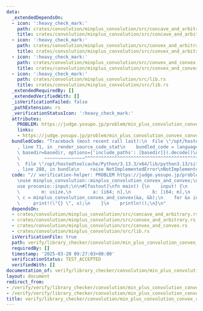```yaml
---
data:
  _extendedDependsOn:
  - icon: ':heavy_check_mark:'
    path: crates/convolution/minplus_convolution/src/concave_and_arbitrary.rs
    title: crates/convolution/minplus_convolution/src/concave_and_arbitrary.rs
  - icon: ':heavy_check_mark:'
    path: crates/convolution/minplus_convolution/src/convex_and_arbitrary.rs
    title: crates/convolution/minplus_convolution/src/convex_and_arbitrary.rs
  - icon: ':heavy_check_mark:'
    path: crates/convolution/minplus_convolution/src/convex_and_convex.rs
    title: crates/convolution/minplus_convolution/src/convex_and_convex.rs
  - icon: ':heavy_check_mark:'
    path: crates/convolution/minplus_convolution/src/lib.rs
    title: crates/convolution/minplus_convolution/src/lib.rs
  _extendedRequiredBy: []
  _extendedVerifiedWith: []
  _isVerificationFailed: false
  _pathExtension: rs
  _verificationStatusIcon: ':heavy_check_mark:'
  attributes:
    PROBLEM: https://judge.yosupo.jp/problem/min_plus_convolution_convex_convex
    links:
    - https://judge.yosupo.jp/problem/min_plus_convolution_convex_convex
  bundledCode: "Traceback (most recent call last):\n  File \"/opt/hostedtoolcache/Python/3.13.3/x64/lib/python3.13/site-packages/onlinejudge_verify/documentation/build.py\"\
    , line 71, in _render_source_code_stat\n    bundled_code = language.bundle(stat.path,\
    \ basedir=basedir, options={'include_paths': [basedir]}).decode()\n          \
    \         ~~~~~~~~~~~~~~~^^^^^^^^^^^^^^^^^^^^^^^^^^^^^^^^^^^^^^^^^^^^^^^^^^^^^^^^^^^^^^^^^^\n\
    \  File \"/opt/hostedtoolcache/Python/3.13.3/x64/lib/python3.13/site-packages/onlinejudge_verify/languages/rust.py\"\
    , line 288, in bundle\n    raise NotImplementedError\nNotImplementedError\n"
  code: "// verification-helper: PROBLEM https://judge.yosupo.jp/problem/min_plus_convolution_convex_convex\n\
    \nuse minplus_convolution::minplus_convolution_convex_and_convex;\nuse proconio::fastout;\n\
    use proconio::input;\n\n#[fastout]\nfn main() {\n    input! {\n        n: usize,\n\
    \        m: usize,\n        a: [i64; n],\n        b: [i64; m],\n    }\n    let\
    \ c = minplus_convolution_convex_and_convex(&a, &b);\n    for &x in &c {\n   \
    \     print!(\"{} \", x);\n    }\n    println!();\n}\n"
  dependsOn:
  - crates/convolution/minplus_convolution/src/concave_and_arbitrary.rs
  - crates/convolution/minplus_convolution/src/convex_and_arbitrary.rs
  - crates/convolution/minplus_convolution/src/convex_and_convex.rs
  - crates/convolution/minplus_convolution/src/lib.rs
  isVerificationFile: true
  path: verify/library_checker/convolution/min_plus_convolution_convex_convex/src/main.rs
  requiredBy: []
  timestamp: '2025-03-20 09:27:03+00:00'
  verificationStatus: TEST_ACCEPTED
  verifiedWith: []
documentation_of: verify/library_checker/convolution/min_plus_convolution_convex_convex/src/main.rs
layout: document
redirect_from:
- /verify/verify/library_checker/convolution/min_plus_convolution_convex_convex/src/main.rs
- /verify/verify/library_checker/convolution/min_plus_convolution_convex_convex/src/main.rs.html
title: verify/library_checker/convolution/min_plus_convolution_convex_convex/src/main.rs
---
```

